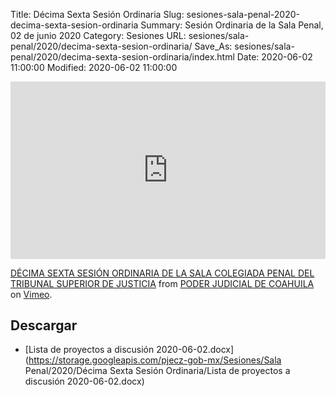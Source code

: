 Title: Décima Sexta Sesión Ordinaria
Slug: sesiones-sala-penal-2020-decima-sexta-sesion-ordinaria
Summary: Sesión Ordinaria de la Sala Penal, 02 de junio 2020
Category: Sesiones
URL: sesiones/sala-penal/2020/decima-sexta-sesion-ordinaria/
Save_As: sesiones/sala-penal/2020/decima-sexta-sesion-ordinaria/index.html
Date: 2020-06-02 11:00:00
Modified: 2020-06-02 11:00:00


<div style="padding:56.25% 0 0 0;position:relative;"><iframe src="https://player.vimeo.com/video/424818083" style="position:absolute;top:0;left:0;width:100%;height:100%;" frameborder="0" allow="autoplay; fullscreen" allowfullscreen></iframe></div><script src="https://player.vimeo.com/api/player.js"></script> <p><a href="https://vimeo.com/424818083">DÉCIMA SEXTA SESIÓN ORDINARIA DE LA SALA COLEGIADA PENAL DEL TRIBUNAL SUPERIOR DE JUSTICIA</a> from <a href="https://vimeo.com/user103229504">PODER JUDICIAL DE COAHUILA</a> on <a href="https://vimeo.com">Vimeo</a>.</p>


## Descargar


* [Lista de proyectos a discusión 2020-06-02.docx](https://storage.googleapis.com/pjecz-gob-mx/Sesiones/Sala Penal/2020/Décima Sexta Sesión Ordinaria/Lista de proyectos a discusión 2020-06-02.docx)


